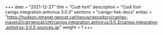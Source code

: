 +++
date        = "2021-12-27"
title       = "Codi font"
description = "Codi font canigo.integration.antivirus 3.0.3"
sections    = "canigo-fwk-docs"
enllac		= "https://hudson.intranet.gencat.cat/nexus/repository/canigo-maven2/cat/gencat/ctti/canigo.integration.antivirus/3.0.3/canigo.integration.antivirus-3.0.3-sources.jar"
weight		= 1
+++
